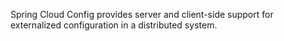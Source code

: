 Spring Cloud Config provides server and client-side support for externalized configuration in a distributed system.